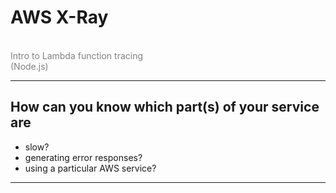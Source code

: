 # AWS X-Ray

<br>
<span style="color:gray">Intro to Lambda function tracing</span>
<br>
<span style="color:gray">(Node.js)</span>

---

## How can you know which part(s) of your service are
  - slow?
  - generating error responses?
  - using a particular AWS service?

---
